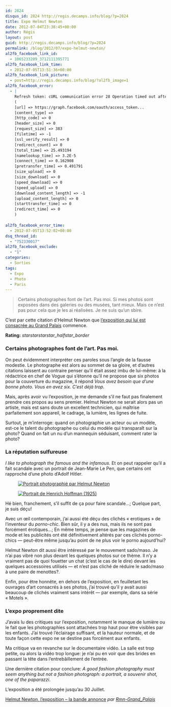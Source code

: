 ```yaml
---
id: 2824
disqus_id: 2824 http://regis.decamps.info/blog/?p=2824
title: Expo Helmut Newton
date: 2012-07-04T23:38:45+00:00
author: Régis
layout: post
guid: http://regis.decamps.info/blog/?p=2824
permalink: /blog/2012/07/expo-helmut-newton/
al2fb_facebook_link_id:
  - 1065233209_3712111395771
al2fb_facebook_link_time:
  - 2012-07-05T13:51:36+00:00
al2fb_facebook_link_picture:
  - post=http://regis.decamps.info/blog/?al2fb_image=1
al2fb_facebook_error:
  - |
    Refresh token: cURL communication error 28 Operation timed out after 25001 milliseconds with 0 bytes received:  Array
    (
    [url] => https://graph.facebook.com/oauth/access_token...
    [content_type] =>
    [http_code] => 0
    [header_size] => 0
    [request_size] => 383
    [filetime] => -1
    [ssl_verify_result] => 0
    [redirect_count] => 0
    [total_time] => 25.493194
    [namelookup_time] => 3.2E-5
    [connect_time] => 0.162908
    [pretransfer_time] => 0.491791
    [size_upload] => 0
    [size_download] => 0
    [speed_download] => 0
    [speed_upload] => 0
    [download_content_length] => -1
    [upload_content_length] => 0
    [starttransfer_time] => 0
    [redirect_time] => 0
    )
    
al2fb_facebook_error_time:
  - 2012-07-05T13:52:02+00:00
dsq_thread_id:
  - "752330017"
al2fb_facebook_exclude:
  - "1"
categories:
  - Sorties
tags:
  - Expo
  - Photo
  - Paris
---
```

> Certains photographes font de l’art. Pas moi. Si mes photos sont exposées dans des galeries ou des musées, tant mieux. Mais ce n’est pas pour cela que je les ai réalisées. Je ne suis qu’un sbire.

C’est par cette citation d’Helmut Newton que [l’exposition qui lui est consacrée au Grand Palais](http://www.grandpalais.fr/grandformat/exposition/helmut-newton/ "Exposition des photographies d'Helmut Newton au Grand Palais") commence.

**Rating:** <i class="material-icons">star</i><i class="material-icons">star</i><i class="material-icons">star</i><i class="material-icons">star_half</i><i class="material-icons">star_border</i> 

<!--more-->

### Certains photographes font de l’art. Pas moi.

On peut évidemment interpréter ces paroles sous l’angle de la fausse modestie. Le photographe est alors au sommet de sa gloire, et d’autres citations laissent au contraire penser qu’il était assez imbu de lui-même: à la rédactrice en chef de Vogue qui s’étonne qu’il ne propose que six photos pour la couverture du magazine, il répond _Vous avez besoin que d’une bonne photo. Vous en avez six. C’est déjà trop._

Mais, après avoir vu l’exposition, je me demande s’il ne faut pas finalement prendre ces propos au sens premier. Helmut Newton ne serait alors pas un artiste, mais est sans doute un excellent technicien, qui maîtrise parfaitement son appareil, le cadrage, la lumière, les lignes de fuite. 

Surtout, je m’interroge: quand on photographie un acteur ou un modèle, est-ce le talent du photographe ou celui du modèle qui transparaît sur la photo? Quand on fait un nu d’un mannequin séduisant, comment rater la photo?

### La réputation sulfureuse

_I like to photograph the famous and the infamous._ Et on peut rappeler qu’il a fait scandale avec un portrait de Jean-Marie Le Pen, que certains ont rapproché d’une photo d’Adolf Hitler.

<div id='gallery-15' class='gallery galleryid-2824 gallery-columns-3 gallery-size-thumbnail'>
  <figure class='gallery-item'> 
  
  <div class='gallery-icon portrait'>
    <a href='http://regis.decamps.info/blog/2012/07/expo-helmut-newton/lepen/'><img width="150" height="150" src="/blog/wp-content/uploads/2012/07/lepen-150x150.jpg" class="attachment-thumbnail size-thumbnail" alt="Portrait photographié par Helmut Newton" srcset="/blog/wp-content/uploads/2012/07/lepen-150x150.jpg 150w, /blog/wp-content/uploads/2012/07/lepen-100x100.jpg 100w" sizes="(max-width: 150px) 100vw, 150px" /></a>
  </div></figure><figure class='gallery-item'> 
  
  <div class='gallery-icon portrait'>
    <a href='http://regis.decamps.info/blog/2012/07/expo-helmut-newton/hitler-with-his-dog/'><img width="150" height="150" src="/blog/wp-content/uploads/2012/07/hitler-with-his-dog-150x150.jpg" class="attachment-thumbnail size-thumbnail" alt="Portrait de Henrich Hoffman (1925)" srcset="/blog/wp-content/uploads/2012/07/hitler-with-his-dog-150x150.jpg 150w, /blog/wp-content/uploads/2012/07/hitler-with-his-dog-100x100.jpg 100w" sizes="(max-width: 150px) 100vw, 150px" /></a>
  </div></figure>
</div>

Hé bien, franchement, s’il suffit de ça pour faire scandale…; Quelque part, je suis déçu!

Avec un œil contemporain, j’ai aussi été déçu des clichés « erotiques » de l’inventeur du _porno-chic_. Bien sûr, il y a des nus, mais ils ne sont pas forcément érotiques…; En même temps, je pense que les magazines de mode et les publicités ont été définitivement altérés par ces clichés porno-chics &#8212; peut-être même jusqu’au point de ne plus voir le porno aujourd’hui?

Helmut Newton dit aussi être intéressé par le mouvement sado/maso. Je n’ai pas vibré non plus devant les quelques photos sur ce thème. Il n’y a vraiment pas de quoi fouetter un chat (c’est le cas de le dire) devant les quelques accessoires utilisés &#8212; et n’est pas cliché de réduire le sado/maso à une paire de menottes?.

Enfin, pour être honnête, en dehors de l’exposition, en feuilletant les ouvrages d’art consacrés à ses photos, j’ai trouvé qu’il y avait aussi beaucoup de clichés vraiment sans intérêt &#8212; par exemple, dans sa série « Motels ».

### L’expo proprement dite

J’avais lu des critiques sur l’exposition, notamment le manque de lumière ou le fait que les photographies sont attachées trop haut pour être visibles par les enfants. J’ai trouvé l’éclairage suffisant, et la hauteur normale, et de toute façon cette expo ne se destine pas forcément aux enfants.

Ma critique va en revanche sur le documentaire vidéo. La salle est trop petite, ou alors la vidéo trop longue: je n’ai pu en voir que des brides en passant la tête dans l’entrebâillement de l’entrée.

Une dernière citation pour conclure: _A good fashion photography must seem anything but not a fashion photograph: a portrait, a souvenir shot, one of the paparazzi_. 

L’exposition a été prolongée jusqu’au 30 Juillet. 

  
<a href="http://www.dailymotion.com/video/xpewjw_helmut-newton-l-exposition-la-bande-annonce_creation" target="_blank">Helmut Newton, l’exposition – la bande annonce</a> _par <a href="http://www.dailymotion.com/Rmn-Grand_Palais" target="_blank">Rmn-Grand_Palais</a>_
